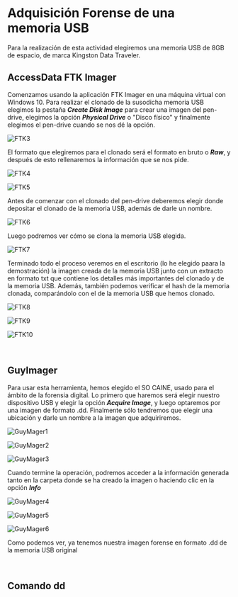 # Adquisición Forense de una memoria USB

Para la realización de esta actividad elegiremos una memoria USB de 8GB de espacio, de marca Kingston Data Traveler.

## AccessData FTK Imager

Comenzamos usando la aplicación FTK Imager en una máquina virtual con Windows 10. Para realizar el clonado de la susodicha memoria USB elegimos la pestaña ***Create Disk Image*** para crear una imagen del pen-drive, elegimos la opción ***Physical Drive*** o "Disco físico" y finalmente elegimos el pen-drive cuando se nos dé la opción.

![FTK3](img/FTK3.png)

El formato que elegiremos para el clonado será el formato en bruto o ***Raw***, y después de esto rellenaremos la información que se nos pide.

![FTK4](img/FTK4.png)

![FTK5](img/FTK5.png)

Antes de comenzar con el clonado del pen-drive deberemos elegir donde depositar el clonado de la memoria USB, además de darle un nombre.

![FTK6](img/FTK6.png)

Luego podremos ver cómo se clona la memoria USB elegida.

![FTK7](img/FTK7.png)

Terminado todo el proceso veremos en el escritorio (lo he elegido paara la demostración) la imagen creada de la memoria USB junto con un extracto en formato txt que contiene los detalles más importantes del clonado y de la memoria USB. Además, también podemos verificar el hash de la memoria clonada, comparándolo con el de la memoria USB que hemos clonado.

![FTK8](img/FTK8.png)

![FTK9](img/FTK9.png)

![FTK10](img/FTK10.png)

<br/>

## GuyImager

Para usar esta herramienta, hemos elegido el SO CAINE, usado para el ámbito de la forensia digital. Lo primero que haremos será elegir nuestro dispositivo USB y elegir la opción ***Acquire Image***, y luego optaremos por una imagen de formato .dd. Finalmente sólo tendremos que elegir una ubicación y darle un nombre a la imagen que adquiriremos.

![GuyMager1](img/GuyMager1.png)

![GuyMager2](img/GuyMager2.png)

![GuyMager3](img/GuyMager3.png)

Cuando termine la operación, podremos acceder a la información generada tanto en la carpeta donde se ha creado la imagen o haciendo clic en la opción ***Info***

![GuyMager4](img/GuyMager4.png)

![GuyMager5](img/GuyMager5.png)

![GuyMager6](img/GuyMager6.png)

Como podemos ver, ya tenemos nuestra imagen forense en formato .dd de la memoria USB original

<br/>

## Comando dd


